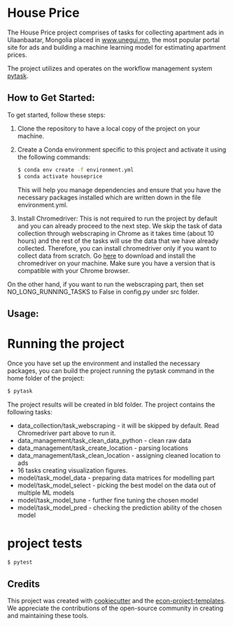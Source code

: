 # House Price

The House Price project comprises of tasks for collecting apartment ads in Ulaanbaatar,
Mongolia placed in www.unegui.mn, the most popular portal site for ads and building a
machine learning model for estimating apartment prices.

The project utilizes and operates on the workflow management system
[pytask](https://pytask-dev.readthedocs.io/en/stable/index.html).

## How to Get Started:

To get started, follow these steps:

1. Clone the repository to have a local copy of the project on your machine.

1. Create a Conda environment specific to this project and activate it using the
   following commands:

   ```bash
   $ conda env create -f environment.yml
   $ conda activate houseprice
   ```

   This will help you manage dependencies and ensure that you have the necessary
   packages installed which are written down in the file environment.yml.

1. Install Chromedriver: This is not required to run the project by default and you can
   already proceed to the next step. We skip the task of data collection through
   webscraping in Chrome as it takes time (about 10 hours) and the rest of the tasks
   will use the data that we have already collected. Therefore, you can install
   chromedriver only if you want to collect data from scratch. Go
   [here](https://chromedriver.chromium.org/getting-started) to download and install the
   chromedriver on your machine. Make sure you have a version that is compatible with
   your Chrome browser.

On the other hand, if you want to run the webscraping part, then set
NO_LONG_RUNNING_TASKS to False in config.py under src folder.

## Usage:

# Running the project

Once you have set up the environment and installed the necessary packages, you can build
the project running the pytask command in the home folder of the project:

```bash
$ pytask
```

The project results will be created in bld folder. The project contains the following
tasks:

- data_collection/task_webscraping - it will be skipped by default. Read Chromedriver
  part above to run it.
- data_management/task_clean_data_python - clean raw data
- data_management/task_create_location - parsing locations
- data_management/task_clean_location - assigning cleaned location to ads
- 16 tasks creating visualization figures.
- model/task_model_data - preparing data matrices for modelling part
- model/task_model_select - picking the best model on the data out of multiple ML models
- model/task_model_tune - further fine tuning the chosen model
- model/task_model_pred - checking the prediction ability of the chosen model

# project tests

```bash
$ pytest
```

## Credits

This project was created with [cookiecutter](https://github.com/audreyr/cookiecutter)
and the
[econ-project-templates](https://github.com/OpenSourceEconomics/econ-project-templates).
We appreciate the contributions of the open-source community in creating and maintaining
these tools.

